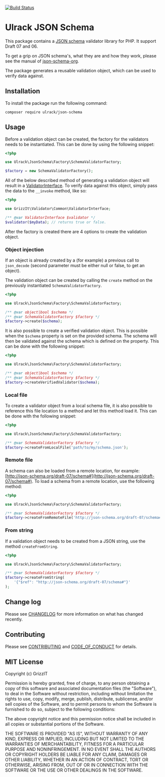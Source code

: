 [![Build Status](https://travis-ci.com/ulrack/json-schema.svg?branch=master)](https://travis-ci.com/ulrack/json-schema)

# Ulrack JSON Schema

This package contains a [JSON schema](https://json-schema.org/) validator
library for PHP. It support Draft 07 and 06.

To get a grip on JSON schema's, what they are and how they work, please see the
manual of [json-schema-org](https://json-schema.org/learn/).

The package generates a reusable validation object, which can be used to verify
data against.

## Installation

To install the package run the following command:

```
composer require ulrack/json-schema
```

## Usage

Before a validation object can be created, the factory for the validators needs
to be instantiated. This can be done by using the following snippet:
```php
<?php

use Ulrack\JsonSchema\Factory\SchemaValidatorFactory;

$factory = new SchemaValidatorFactory();
```

All of the below described method of generating a validation object will result
in a [ValidatorInterface](https://github.com/grizz-it/validator/blob/master/src/Common/ValidatorInterface.php).
To verify data against this object, simply pass the data to the `__invoke`
method, like so:
```php
<?php

use GrizzIt\Validator\Common\ValidatorInterface;

/** @var ValidatorInterface $validator */
$validator($myData); // returns true or false.
```

After the factory is created there are 4 options to create the validation object.

### Object injection

If an object is already created by a (for example) a previous call to
`json_decode` (second parameter must be either null or false, to get an object).

The validation object can be created by calling the `create` method on the
previously instantiated `SchemaValidatorFactory`.

```php
<?php

use Ulrack\JsonSchema\Factory\SchemaValidatorFactory;

/** @var object|bool $schema */
/** @var SchemaValidatorFactory $factory */
$factory->create($schema);
```

It is also possible to create a verified validation object.
This is possible when the `$schema` property is set on the
provided schema. The schema will then be validated against
the schema which is defined on the property. This can be
done with the following snippet:

```php
<?php

use Ulrack\JsonSchema\Factory\SchemaValidatorFactory;

/** @var object|bool $schema */
/** @var SchemaValidatorFactory $factory */
$factory->createVerifiedValidator($schema);
```

### Local file

To create a validator object from a local schema file, it is also possible to
reference this file location to a method and let this method load it. This
can be done with the following snippet:
```php
<?php

use Ulrack\JsonSchema\Factory\SchemaValidatorFactory;

/** @var SchemaValidatorFactory $factory */
$factory->createFromLocalFile('path/to/my/schema.json');
```

### Remote file

A schema can also be loaded from a remote location, for example:
[http://json-schema.org/draft-07/schema#](http://json-schema.org/draft-07/schema#).
To load a schema from a remote location, use the following method:
```php
<?php

use Ulrack\JsonSchema\Factory\SchemaValidatorFactory;

/** @var SchemaValidatorFactory $factory */
$factory->createFromRemoteFile('http://json-schema.org/draft-07/schema#');
```

### From string

If a validation object needs to be created from a JSON string, use the method
`createFromString`.

```php
<?php

use Ulrack\JsonSchema\Factory\SchemaValidatorFactory;

/** @var SchemaValidatorFactory $factory */
$factory->createFromString(
    '{"$ref": "http://json-schema.org/draft-07/schema#"}'
);
```

## Change log

Please see [CHANGELOG](CHANGELOG.md) for more information on what has changed recently.

## Contributing

Please see [CONTRIBUTING](CONTRIBUTING.md) and [CODE_OF_CONDUCT](CODE_OF_CONDUCT.md) for details.

## MIT License

Copyright (c) GrizzIT

Permission is hereby granted, free of charge, to any person obtaining a copy
of this software and associated documentation files (the "Software"), to deal
in the Software without restriction, including without limitation the rights
to use, copy, modify, merge, publish, distribute, sublicense, and/or sell
copies of the Software, and to permit persons to whom the Software is
furnished to do so, subject to the following conditions:

The above copyright notice and this permission notice shall be included in all
copies or substantial portions of the Software.

THE SOFTWARE IS PROVIDED "AS IS", WITHOUT WARRANTY OF ANY KIND, EXPRESS OR
IMPLIED, INCLUDING BUT NOT LIMITED TO THE WARRANTIES OF MERCHANTABILITY,
FITNESS FOR A PARTICULAR PURPOSE AND NONINFRINGEMENT. IN NO EVENT SHALL THE
AUTHORS OR COPYRIGHT HOLDERS BE LIABLE FOR ANY CLAIM, DAMAGES OR OTHER
LIABILITY, WHETHER IN AN ACTION OF CONTRACT, TORT OR OTHERWISE, ARISING FROM,
OUT OF OR IN CONNECTION WITH THE SOFTWARE OR THE USE OR OTHER DEALINGS IN THE
SOFTWARE.
